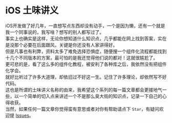 # iOS 土味讲义
iOS开发做了好几年，一直想写点东西却没有动手，一个是因为懒，还有一个就是我一个同事说的，我写啥？想写的别人都写过了。    
事实上也确实是这样，无论你想知道什么知识点，几乎都能在网上找到答案，实在是没那个必要在后面跟风，关键是你还没有人家讲得好。    
但是凡事也有利弊，资料太多了难免选择恐惧症，随便搜一个组件化流程都能找到十几个不同版本的方案，最可怕的是我还觉得他们说的都对！这就很尴尬了。    
更可悲的是，看了这么多的组件化教程，被安利了各种库之后，我依然没有把组件化学会。    
就好比听过了许多大道理，却依旧过不好这一生。记住了许多理论，却依然写不好代码。    
这也是所谓的土味讲义名称的由来，我希望这个系列的每一篇文章都会更接地气一些，以一个简单的切入点来讲述一个不是那么臭大街的知识点，记录一下自己的心得收获。    
当然，如果任何一篇文章你觉得蛮有意思或者对你有帮助请点下 `Star`，有疑问欢迎提 [Issues](https://github.com/Mr-Wei/earthy-iOS/issues)。